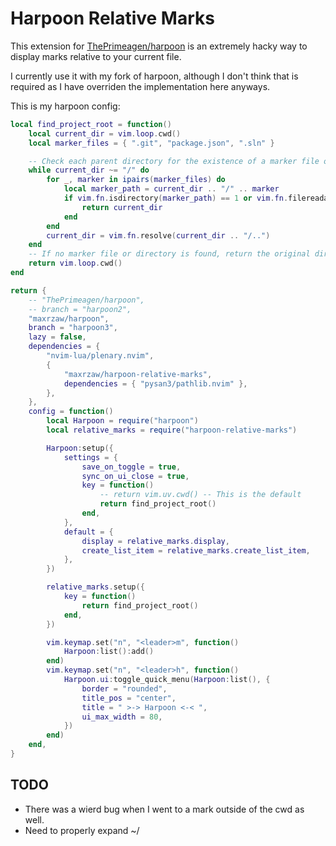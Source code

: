 # Harpoon Relative Marks

This extension for [ThePrimeagen/harpoon](https://github.com/ThePrimeagen/harpoon)
is an extremely hacky way to display marks relative to your current file.

I currently use it with my fork of harpoon, although I don't think that is
required as I have overriden the implementation here anyways.

This is my harpoon config:

```lua
local find_project_root = function()
    local current_dir = vim.loop.cwd()
    local marker_files = { ".git", "package.json", ".sln" }

    -- Check each parent directory for the existence of a marker file or directory
    while current_dir ~= "/" do
        for _, marker in ipairs(marker_files) do
            local marker_path = current_dir .. "/" .. marker
            if vim.fn.isdirectory(marker_path) == 1 or vim.fn.filereadable(marker_path) == 1 then
                return current_dir
            end
        end
        current_dir = vim.fn.resolve(current_dir .. "/..")
    end
    -- If no marker file or directory is found, return the original directory
    return vim.loop.cwd()
end

return {
    -- "ThePrimeagen/harpoon",
    -- branch = "harpoon2",
    "maxrzaw/harpoon",
    branch = "harpoon3",
    lazy = false,
    dependencies = {
        "nvim-lua/plenary.nvim",
        {
            "maxrzaw/harpoon-relative-marks",
            dependencies = { "pysan3/pathlib.nvim" },
        },
    },
    config = function()
        local Harpoon = require("harpoon")
        local relative_marks = require("harpoon-relative-marks")

        Harpoon:setup({
            settings = {
                save_on_toggle = true,
                sync_on_ui_close = true,
                key = function()
                    -- return vim.uv.cwd() -- This is the default
                    return find_project_root()
                end,
            },
            default = {
                display = relative_marks.display,
                create_list_item = relative_marks.create_list_item,
            },
        })

        relative_marks.setup({
            key = function()
                return find_project_root()
            end,
        })

        vim.keymap.set("n", "<leader>m", function()
            Harpoon:list():add()
        end)
        vim.keymap.set("n", "<leader>h", function()
            Harpoon.ui:toggle_quick_menu(Harpoon:list(), {
                border = "rounded",
                title_pos = "center",
                title = " >-> Harpoon <-< ",
                ui_max_width = 80,
            })
        end)
    end,
}
```

## TODO

-   There was a wierd bug when I went to a mark outside of the cwd as well.
-   Need to properly expand ~/

